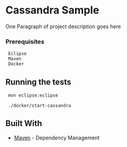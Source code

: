 # Cassandra Sample

One Paragraph of project description goes here

### Prerequisites

```
 Eclipse
 Maven
 Docker
```

## Running the tests

```
 mvn eclipse:eclipse

 ./docker/start-cassandra
```

## Built With

* [Maven](https://maven.apache.org/) - Dependency Management
